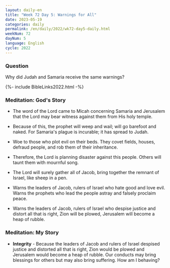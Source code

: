 ```yaml
---
layout: daily-en
title: "Week 72 Day 5: Warnings for All"
date: 2023-05-19
categories: daily
permalink: /en/daily/2022/wk72-day5-daily.html
weekNum: 72
dayNum: 5
language: English
cycle: 2022
---
```


### Question     
Why did Judah and Samaria receive the same warnings?

{%- include BibleLinks2022.html -%}

### Meditation: God's Story   
+ The word of the Lord came to Micah concerning Samaria and Jerusalem that the Lord may bear witness against them from His holy temple. 

+ Because of this, the prophet will weep and wail; will go barefoot and naked. For Samaria's plague is incurable; it has spread to Judah. 

+ Woe to those who plot evil on their beds. They covet fields, houses, defraud people, and rob them of their inheritance. 

+ Therefore, the Lord is planning disaster against this people. Others will taunt them with mournful song. 

+ The Lord will surely gather all of Jacob, bring together the remnant of Israel, like sheep in a pen. 

+ Warns the leaders of Jacob, rulers of Israel who hate good and love evil. Warns the prophets who lead the people astray and falsely proclaim peace. 

+ Warns the leaders of Jacob, rulers of Israel who despise justice and distort all that is right, Zion will be plowed, Jerusalem will become a heap of rubble. 

### Meditation: My Story   
+ **Integrity** - Because the leaders of Jacob and rulers of Israel despised justice and distorted all that is right, Zion would be plowed and Jerusalem would become a heap of rubble. Our conducts may bring blessings for others but may also bring suffering. How am I behaving?
